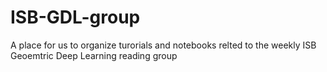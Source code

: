 # ISB-GDL-group

A place for us to organize turorials and notebooks relted to the weekly ISB Geoemtric Deep Learning reading group 
